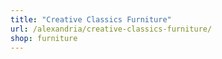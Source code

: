 ```yaml
---
title: "Creative Classics Furniture"
url: /alexandria/creative-classics-furniture/
shop: furniture
---
```

